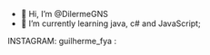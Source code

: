 - 👋 Hi, I’m @DilermeGNS
- 🌱 I’m currently learning java, c# and JavaScript;


INSTAGRAM: guilherme_fya
: 

<!---
DilermeGNS/DilermeGNS is a ✨ special ✨ repository because its `README.md` (this file) appears on your GitHub profile.
You can click the Preview link to take a look at your changes.
--->

